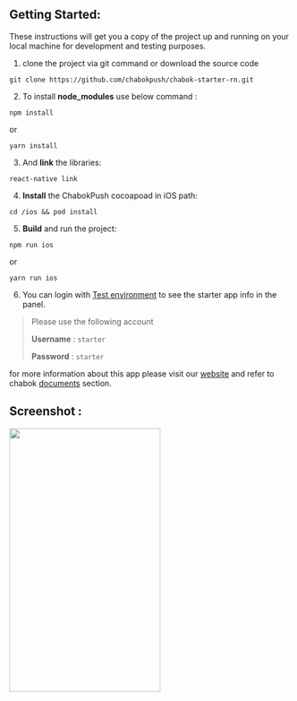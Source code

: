 ## Getting Started:

These instructions will get you a copy of the project up and running on your local machine for development and testing purposes.

1. clone the project via git command or download the source code

`git clone https://github.com/chabokpush/chabok-starter-rn.git`

2. To install **node_modules** use below command :
```
npm install
```
or 
```
yarn install
```
3. And **link** the libraries:
```
react-native link
```
4. **Install** the ChabokPush cocoapoad in iOS path:
```
cd /ios && pod install
```
5. **Build** and run the project:
```
npm run ios
```
or 
```
yarn run ios
```

6. You can login with [Test environment](https://sandbox.push.adpdigital.com/login) to see the starter app info in the panel.

> Please use the following account
>
> **Username** : `starter` 
>
> **Password** : `starter`

for more information about this app please visit our [website](http://chabokpush.com) and refer to chabok [documents](http://doc.chabokpush.com) section.

## Screenshot : 
<img src="https://github.com/chabokpush/chabok-starter-rn/raw/master/starter.png" width="270px" height="470"/>
